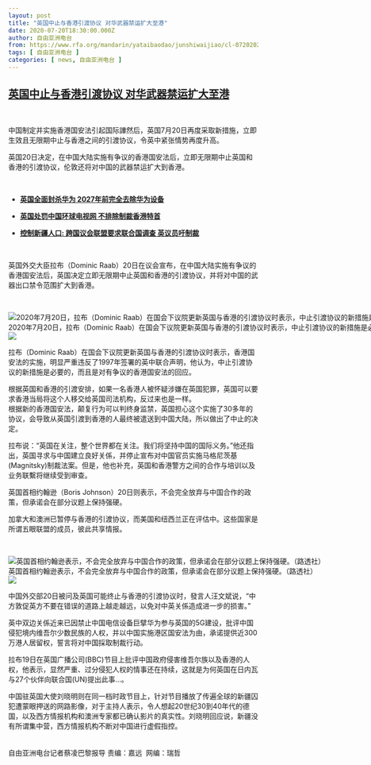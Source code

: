 ```yaml
---
layout: post
title: "英国中止与香港引渡协议 对华武器禁运扩大至港"
date: 2020-07-20T18:30:00.000Z
author: 自由亚洲电台
from: https://www.rfa.org/mandarin/yataibaodao/junshiwaijiao/cl-07202020140207.html
tags: [ 自由亚洲电台 ]
categories: [ news, 自由亚洲电台 ]
---
```

<!--1595269800000-->
[英国中止与香港引渡协议 对华武器禁运扩大至港](https://www.rfa.org/mandarin/yataibaodao/junshiwaijiao/cl-07202020140207.html)
------

<div>
<p> </p><p>中国制定并实施香港国安法引起国际譁然后，英国7月20日再度采取新措施，立即生效且无限期中止与香港之间的引渡协议，令英中紧张情势再度升高。</p><p>英国20日决定，在中国大陆实施有争议的香港国安法后，立即无限期中止英国和香港的引渡协议，伦敦还将对中国的武器禁运扩大到香港。</p><p> </p><ul><li><b><a class="external-link" href="http://www.rfa.org/mandarin/yataibaodao/jingmao/cl-07142020130425.html">英国全面封杀华为 2027年前完全去除华为设备</a></b></li></ul><ul><li><b><a class="external-link" href="http://www.rfa.org/mandarin/yataibaodao/gangtai/cl-07072020091840.html">英国处罚中国环球电视网 不排除制裁香港特首</a></b></li></ul><ul><li><b><a class="external-link" href="http://www.rfa.org/mandarin/yataibaodao/shaoshuminzu/cl-07022020124354.html">控制新疆人口: 跨国议会联盟要求联合国调查 英议员吁制裁</a></b></li></ul><p> </p><p>英国外交大臣拉布（Dominic Raab）20日在议会宣布，在中国大陆实施有争议的香港国安法后，英国决定立即无限期中止英国和香港的引渡协议，并将对中国的武器出口禁令范围扩大到香港。</p><p> </p><p><div class="image-inline captioned" style="width:1500px;"><div style="width:1500px;"><img alt="2020年7月20日，拉布（Dominic Raab）在国会下议院更新英国与香港的引渡协议时表示，中止引渡协议的新措施是必要的，而且是对有争议的香港国安法的回应。（AFP）" src="https://www.rfa.org/mandarin/yataibaodao/junshiwaijiao/cl-07202020140207.html/000_1VH94G.jpg" title="2020年7月20日，拉布（Dominic Raab）在国会下议院更新英国与香港的引渡协议时表示，中止引渡协议的新措施是必要的，而且是对有争议的香港国安法的回应。（AFP）"/></div><div class="image-caption"><span style="width:1500px;">2020年7月20日，拉布（Dominic Raab）在国会下议院更新英国与香港的引渡协议时表示，中止引渡协议的新措施是必要的，而且是对有争议的香港国安法的回应。（AFP）</span><span class="copyright"> </span></div><div id="zoomattribute"><a class="single_image" href="/mandarin/yataibaodao/junshiwaijiao/cl-07202020140207.html/000_1VH94G.jpg" title="2020年7月20日，拉布（Dominic Raab）在国会下议院更新英国与香港的引渡协议时表示，中止引渡协议的新措施是必要的，而且是对有争议的香港国安法的回应。（AFP）"><img src="/rfa_resources/graphics/icon-zoom.png"/></a></div></div></p><p>拉布（Dominic Raab）在国会下议院更新英国与香港的引渡协议时表示，香港国安法的实施，明显严重违反了1997年签署的英中联合声明，他认为，中止引渡协议的新措施是必要的，而且是对有争议的香港国安法的回应。</p><p>根据英国和香港的引渡安排，如果一名香港人被怀疑涉嫌在英国犯罪，英国可以要求香港当局将这个人移交给英国司法机构，反过来也是一样。<br/>根据新的香港国安法，颠复行为可以判终身监禁，英国担心这个实施了30多年的协议，会导致从英国引渡到香港的人最终被遣送到中国大陆，所以做出了中止的决定。</p><p>拉布说：“英国在关注，整个世界都在关注。我们将坚持中国的国际义务。”他还指出，英国寻求与中国建立良好关係，并停止宣布对中国官员实施马格尼茨基(Magnitsky)制裁法案。但是，他也补充，英国和香港警方之间的合作与培训以及业务联繫将继续受到审查。</p><p>英国首相约翰逊（Boris Johnson）20日则表示，不会完全放弃与中国合作的政策，但承诺会在部分议题上保持强硬。</p><p>加拿大和澳洲已暂停与香港的引渡协议，而美国和纽西兰正在评估中。这些国家是所谓五眼联盟的成员，彼此共享情报。</p><p> </p><p><div class="image-inline captioned" style="width:1500px;"><div style="width:1500px;"><img alt="英国首相约翰逊表示，不会完全放弃与中国合作的政策，但承诺会在部分议题上保持强硬。（路透社）" src="https://www.rfa.org/mandarin/yataibaodao/junshiwaijiao/cl-07202020140207.html/000_1V86EJ.jpg" title="英国首相约翰逊表示，不会完全放弃与中国合作的政策，但承诺会在部分议题上保持强硬。（路透社）"/></div><div class="image-caption"><span style="width:1500px;">英国首相约翰逊表示，不会完全放弃与中国合作的政策，但承诺会在部分议题上保持强硬。（路透社）</span><span class="copyright"> </span></div><div id="zoomattribute"><a class="single_image" href="/mandarin/yataibaodao/junshiwaijiao/cl-07202020140207.html/000_1V86EJ.jpg" title="英国首相约翰逊表示，不会完全放弃与中国合作的政策，但承诺会在部分议题上保持强硬。（路透社）"><img src="/rfa_resources/graphics/icon-zoom.png"/></a></div></div></p><p>中国外交部20日被问及英国可能终止与香港的引渡协议时，發言人汪文斌说，“中方敦促英方不要在错误的道路上越走越远，以免对中英关係造成进一步的损害。”</p><p>英中双边关係近来已因禁止中国电信设备巨擘华为参与英国的5G建设，批评中国侵犯境内维吾尔少数民族的人权，并以中国实施港区国安法为由，承诺提供近300万港人居留权，誓言将对中国採取制裁行动。</p><p>拉布19日在英国广播公司(BBC)节目上批评中国政府侵害维吾尔族以及香港的人权，他表示，显然严重、过分侵犯人权的情事还在持续，这就是为何英国在日内瓦与27个伙伴向联合国(UN)提出此事…。</p><p>中国驻英国大使刘晓明则在同一档时政节目上，针对节目播放了传遍全球的新疆囚犯遭蒙眼押送的网路影像，对于主持人表示，令人想起20世纪30到40年代的德国，以及西方情报机构和澳洲专家都已确认影片的真实性。刘晓明回应说，新疆没有所谓集中营，西方情报机构不断对中国进行虚假指控。<br/><br/><br/>自由亚洲电台记者蔡凌巴黎报导 责编：嘉远  网编：瑞哲</p>
</div>
